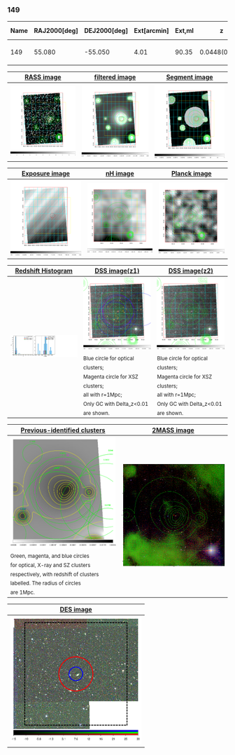 <div STYLE="page-break-after: always;"></div>

### 149

|Name|RAJ2000[deg]|DEJ2000[deg] |Ext[arcmin]| Ext,ml | z | z_src| C|GC(XSZ,Delta_z<0.01)| GC(OPT,Delta_z<0.01)|GC| R_sig[arcmin] | R500[arcmin] | R500[Mpc]| CRsig[c/s] | CR500[c/s] |L500[1E44 erg/s]|F500[1E-12 erg/s/cm^2]| M500[1E14 Msun]|Tx[keV]|Cnt_sig|Beta|Rc[arcmin]|Comment|Alias|
|---|---|---|---|---|---|------|---|--------|---------|----------|---|---|---|---|---|---|---|---|---|---|---|---|---|---|
|149| 55.080| -55.050| 4.01| 90.35| 0.0448(0.005)| z1, z_xsz| B| MCXC| N| A, MCXC, N| 29.215| 12.616| 0.667| 0.260(0.051)| 0.237(0.047)| 0.205(0.033)| 4.354(0.696)| 0.88(0.07)| 2.01(0.10)| 162.3| 0.753(-0.064+0.084)| 6.519(-0.951+1.146)| -| k477|

|[RASS image](../image/149/149_img.pdf)|[filtered image](../image/149/149_fil.pdf)|[Segment image](../image/149/149_seg.pdf)|
|-------------------|--------------------|-------------------|
| <img src="../image/149/149_img.png" width="300">  | <img src="../image/149/149_fil.png" width="300">   | <img src="../image/149/149_seg.png" width="300">  |

|[Exposure image](../image/149/149_mex.pdf)| [nH image](../image/149/149_nh.pdf)| [Planck image](../image/149/149_p.pdf)|
|-------------------|--------------------|-------------------|
|<img src="../image/149/149_mex.png" width="300">   | <img src="../image/149/149_nh.png" width="300">    | <img src="../image/149/149_p.png" width="300"> |

|[Redshift Histogram](../image/149/149_zg.pdf) | [DSS image(z1)](../image/149/149_dss_z1.pdf)      |  [DSS image(z2)](../image/149/149_dss_z2.pdf)    |
|-------------------|--------------------|-------------------|
|<img src="../image/149/149_zg.png" width="300"> |<img src="../image/149/149_dss_z1.png" width="300"> <sub><br>Blue circle for optical clusters; <br>Magenta circle for XSZ clusters; <br>all with r=1Mpc; <br>Only GC with Delta_z<0.01 are shown. </sub>| <img src="../image/149/149_dss_z2.png" width="300"><sub><br>Blue circle for optical clusters; <br>Magenta circle for XSZ clusters; <br>all with r=1Mpc; <br>Only GC with Delta_z<0.01 are shown. </sub> |

|[Previous-identified clusters](../image/149/149_gc.pdf) | [2MASS image](../image/149/149_2mass.pdf)      |
|-------------------|-------------------|
|<img src=../image/149/149_gc.png width="300"> <br><sub>Green, magenta, and blue circles <br>for optical, X-ray and SZ clusters <br>respectively, with redshift of clusters <br>labelled. The radius of circles <br>are 1Mpc.</sub>|<img src="../image/149/149_2mass.png" width="300">  |

|[DES image](../image/149/149_des.pdf)   |
|-------------------|
| <img src="../image/149/149_des.png" width="300">  |
